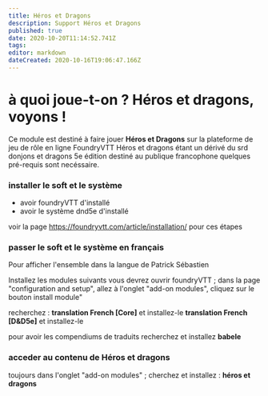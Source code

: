 ```yaml
---
title: Héros et Dragons
description: Support Héros et Dragons
published: true
date: 2020-10-20T11:14:52.741Z
tags: 
editor: markdown
dateCreated: 2020-10-16T19:06:47.166Z
---
```


# à quoi joue-t-on ? Héros et dragons, voyons !
Ce module est destiné à faire jouer **Héros et Dragons** sur la plateforme de jeu de rôle en ligne FoundryVTT
Héros et dragons étant un dérivé du srd donjons et dragons 5e édition destiné au publique francophone quelques pré-requis sont necéssaire.

### installer le soft et le système
- avoir foundryVTT d'installé
- avoir le système dnd5e d'installé

voir la page https://foundryvtt.com/article/installation/ pour ces étapes


### passer le soft et le système en français

Pour afficher l'ensemble dans la langue de Patrick Sébastien 

Installez les modules suivants vous devrez ouvrir foundryVTT ; dans la page "configuration and setup", allez à l'onglet "add-on modules", cliquez sur le bouton install module"

recherchez : 
**translation French [Core]** et installez-le
**translation French [D&D5e]** et installez-le

pour avoir les compendiums de traduits recherchez et installez 
**babele**


### acceder au contenu de Héros et dragons

toujours dans l'onglet "add-on modules" ; cherchez et installez :
**héros et dragons**

 
